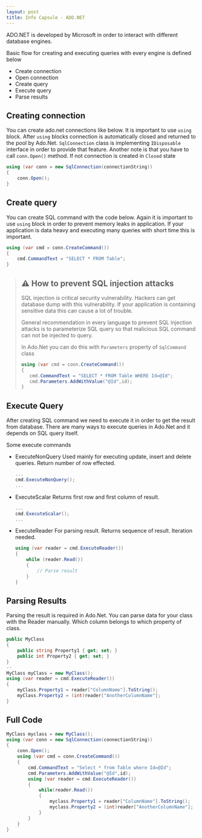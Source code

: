 ```yaml
---
layout: post
title: Info Capsule - ADO.NET
---
```

ADO.NET is developed by Microsoft in order to interact with different database engines. 

Basic flow for creating and executing queries with every engine is defined below
- Create connection
- Open connection
- Create query
- Execute query
- Parse results

## Creating connection
You can create ado.net connections like below. It is important to use ``using`` block. After ``using`` blocks connection is automatically closed and returned to the pool by Ado.Net. ``SqlConnection`` class is implementing ``IDisposable`` interface in order to provide that feature.
Another note is that you have to call ``conn.Open()`` method. If not connection is created in ``Closed`` state
````csharp
using (var conn = new SqlConnection(connectionString))
{
    conn.Open();   
}
````

## Create query
You can create SQL command with the code below. Again it is important to use ``using`` block in order to prevent memory leaks in application. If your application is data heavy and executing many queries with short time this is important.
````csharp
using (var cmd = conn.CreateCommand())
{
    cmd.CommandText = "SELECT * FROM Table";
}
````
> ## ⚠ How to prevent SQL injection attacks
> SQL injection is critical security vulnerability. Hackers can get database dump with this vulnerability. If your application is containing sensitive data this can cause a lot of trouble. 
> 
> General recommendation in every language to prevent SQL injection attacks is to parameterize SQL query so that malicious SQL command can not be injected to query.
> 
> In Ado.Net you can do this with ``Parameters`` property of ``SqlCommand`` class
> ````csharp
> using (var cmd = conn.CreateCommand())
> {
>    cmd.CommandText = "SELECT * FROM Table WHERE Id=@Id";
>    cmd.Parameters.AddWithValue("@Id",id);
> }
> ````

## Execute Query 
After creating SQL command we need to execute it in order to get the result from database. There are many ways to execute queries in Ado.Net and it depends on SQL query itself. 

Some execute commands
- ExecuteNonQuery
  Used mainly for executing update, insert and delete queries. Return number of row effected.
  ````csharp
  ...
  cmd.ExecuteNonQuery();
  ...
  ````
- ExecuteScalar
  Returns first row and first column of result. 
  ````csharp
  ...
  cmd.ExecuteScalar();
  ...
  ````
- ExecuteReader
  For parsing result. Returns sequence of result. Iteration needed.
  ````csharp
  using (var reader = cmd.ExecuteReader())
  {
      while (reader.Read())
      {
          // Parse result
      }
  }
  ````
## Parsing Results
Parsing the result is required in Ado.Net. You can parse data for your class with the Reader manually. Which column belongs to which property of class. 
````csharp
public MyClass 
{
    public string Property1 { get; set; }
    public int Property2 { get; set; }
}
--
MyClass myClass = new MyClass();
using (var reader = cmd.ExecuteReader())
{
    myClass.Property1 = reader["ColumnName"].ToString();
    myClass.Property2 = (int)reader["AnotherColumnName"];
}
  ````

## Full Code
````csharp
MyClass myclass = new MyClass();
using (var conn = new SqlConnection(connectionString))
{
    conn.Open();
    using (var cmd = conn.CreateCommand())
    {
        cmd.CommandText = "Select * from Table where Id=@Id";
        cmd.Parameters.AddWithValue("@Id",id);
        using (var reader = cmd.ExecuteReader())
        {
            while(reader.Read())
            {
                myclass.Property1 = reader["ColumnName"].ToString();
                myclass.Property2 = (int)reader["AnotherColumnName"];
            }
        }
    }
}
````